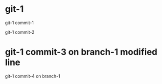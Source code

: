# git-1

git-1 commit-1

git-1 commit-2

# git-1 commit-3 on branch-1 modified line

git-1 commit-4 on branch-1
